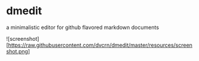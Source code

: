 # dmedit

a minimalistic editor for github flavored markdown documents

![screenshot][https://raw.githubusercontent.com/dvcrn/dmedit/master/resources/screenshot.png]

